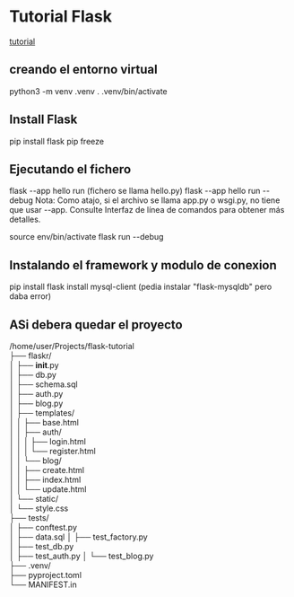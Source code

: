 # Tutorial Flask 
[tutorial](https://flask.palletsprojects.com/)

## creando el entorno virtual
python3 -m venv .venv
. .venv/bin/activate

## Install Flask
pip install flask
pip freeze

## Ejecutando el fichero
flask --app hello run       (fichero se llama hello.py)
flask --app hello run --debug
Nota:
Como atajo, si el archivo se llama app.py o wsgi.py, no tiene que usar --app. Consulte Interfaz de línea de comandos para obtener más detalles.


source env/bin/activate
flask run --debug

## Instalando el framework y modulo de conexion
pip install flask
install mysql-client    (pedia instalar "flask-mysqldb" pero daba error)


## ASi debera quedar el proyecto
/home/user/Projects/flask-tutorial  
├── flaskr/  
│   ├── __init__.py  
│   ├── db.py  
│   ├── schema.sql  
│   ├── auth.py  
│   ├── blog.py  
│   ├── templates/  
│   │   ├── base.html  
│   │   ├── auth/  
│   │   │   ├── login.html  
│   │   │   └── register.html  
│   │   └── blog/  
│   │       ├── create.html  
│   │       ├── index.html  
│   │       └── update.html  
│   └── static/  
│       └── style.css  
├── tests/  
│   ├── conftest.py  
│   ├── data.sql 
│   ├── test_factory.py  
│   ├── test_db.py  
│   ├── test_auth.py 
│   └── test_blog.py  
├── .venv/  
├── pyproject.toml  
└── MANIFEST.in  